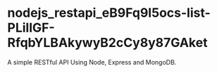 # nodejs_restapi_eB9Fq9I5ocs-list-PLillGF-RfqbYLBAkywyB2cCy8y87GAket
A simple RESTful API Using Node, Express and MongoDB.
